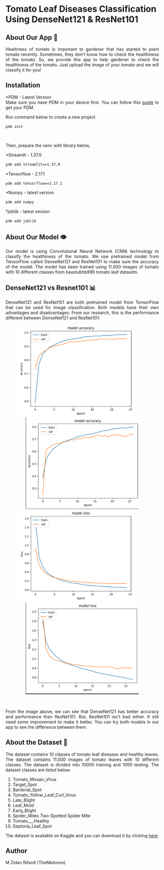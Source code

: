 # Tomato Leaf Diseases Classification Using DenseNet121 & ResNet101

## About Our App 🍅
<p align="justify">
Healtiness of tomato is important to gardener that has started to plant tomato recently. Sometimes, they don't know how to check the healthiness of the tomato. So, we provide this app to help gardener to check the healthiness of the tomato. Just upload the image of your tomato and we will classify it for you!
<p/>

## Installation

<p align="justify">
*PDM - Latest Version <br>
Make sure you have PDM in your device first. You can follow this <a href="https://pdm-project.org/en/latest/#installation">guide<a/> to get your PDM. <br>

Run command below to create a new project
```sh
pdm init
```
<br>

Then, prepare the venv with library below, <br>

*Streamlit - 1.37.0 <br>
```sh
pdm add streamlit==1.37.0
```

*Tensorflow - 2.17.1 <br>
```sh
pdm add tensorflow==2.17.1
```

*Numpy - latest version <br>
```sh
pdm add numpy
```

*joblib - latest version <br>
```sh
pdm add joblib
```

<p/>

## About Our Model 👁️
<p align="justify">
Our model is using Convolutional Neural Network (CNN) technology to classify the healthiness of the tomato. We use pretrained model from TensorFlow called DenseNet121 and ResNet101 to make sure the accuracy of the model. The model has been trained using 11.000 images of tomato with 10 different classes from kaustubhb999 tomato leaf datasets.
<p/>

## DenseNet121 vs Resnet101 📊
<p align="justify">
DenseNet121 and ResNet101 are both pretrained model from TensorFlow that can be used for image classification. Both models have their own advantages and disadvantages. From our research, this is the performance different between DenseNet121 and ResNet101:
<p/>

<p align="center">
<a>

<img  src="src/assets/Densenet_Accuracy.png"  alt="DenseNetAccuracy" height="300">
&nbsp &nbsp &nbsp &nbsp &nbsp
<img  src="src/assets/Resnet_Accuracy.png"  alt="ResNetAccuracy" height="300">

</a>
<br>
<a>

<img  src="src/assets/Densenet_Loss.png"  alt="DenseNetLoss" height="300">
&nbsp &nbsp &nbsp &nbsp &nbsp
<img  src="src/assets/Resnet_Loss.png"  alt="ResNetLoss" height="300">

</a>
<p>
<br>

<p align="justify">
From the image above, we can see that DenseNet121 has better accuracy and performance than ResNet101. But, ResNet101 isn't bad either. It still need some improvement to make it better. You can try both models in our app to see the difference between them.
<p/>

## About the Dataset 📁
<p align="justify">
The dataset contains 10 classes of tomato leaf diseases and healthy leaves. The dataset contains 11.000 images of tomato leaves with 10 different classes. The dataset is divided into 10000 training and 1000 testing. The dataset classes are listed below:

1. Tomato_Mosaic_Virus
2. Target_Spot
3. Bacterial_Spot
4. Tomato_Yellow_Leaf_Curl_Virus
5. Late_Blight
6. Leaf_Mold
7. Early_Blight
8. Spider_Mites Two-Spotted Spider Mite
9. Tomato___Healthy
10. Septoria_Leaf_Spot

The dataset is available on Kaggle and you can download it by clicking <a href="https://www.kaggle.com/datasets/kaustubhb999/tomatoleaf">here<a/>.
<p/>

## Author
M Zidan Rifardi (TheMelonnn)


